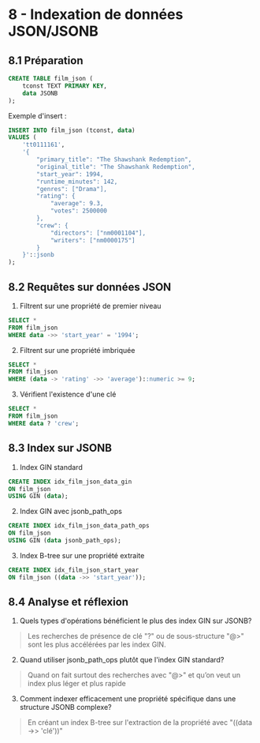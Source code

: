 # 8 - Indexation de données JSON/JSONB

## 8.1 Préparation
``` sql
CREATE TABLE film_json (
    tconst TEXT PRIMARY KEY,
    data JSONB
);
```

Exemple d'insert : 

``` sql
INSERT INTO film_json (tconst, data)
VALUES (
    'tt0111161',
    '{
        "primary_title": "The Shawshank Redemption",
        "original_title": "The Shawshank Redemption",
        "start_year": 1994,
        "runtime_minutes": 142,
        "genres": ["Drama"],
        "rating": {
            "average": 9.3,
            "votes": 2500000
        },
        "crew": {
            "directors": ["nm0001104"],
            "writers": ["nm0000175"]
        }
    }'::jsonb
);
```

## 8.2 Requêtes sur données JSON

1. Filtrent sur une propriété de premier niveau
``` sql
SELECT *
FROM film_json
WHERE data ->> 'start_year' = '1994';
```

2. Filtrent sur une propriété imbriquée
``` sql
SELECT *
FROM film_json
WHERE (data -> 'rating' ->> 'average')::numeric >= 9;
```

3. Vérifient l'existence d'une clé
``` sql
SELECT *
FROM film_json
WHERE data ? 'crew';
```

## 8.3 Index sur JSONB
1. Index GIN standard
``` sql
CREATE INDEX idx_film_json_data_gin
ON film_json
USING GIN (data);
```

2. Index GIN avec jsonb_path_ops
``` sql
CREATE INDEX idx_film_json_data_path_ops
ON film_json
USING GIN (data jsonb_path_ops);
```

3. Index B-tree sur une propriété extraite
``` sql
CREATE INDEX idx_film_json_start_year
ON film_json ((data ->> 'start_year'));
```

## 8.4 Analyse et réflexion
1. Quels types d'opérations bénéficient le plus des index GIN sur JSONB?
> Les recherches de présence de clé "?" ou de sous-structure "@>" sont les plus accélérées par les index GIN.

2. Quand utiliser jsonb_path_ops plutôt que l'index GIN standard?
> Quand on fait surtout des recherches avec "@>" et qu’on veut un index plus léger et plus rapide

3. Comment indexer efficacement une propriété spécifique dans une structure JSONB complexe?
> En créant un index B-tree sur l'extraction de la propriété avec "((data ->> 'clé'))"
